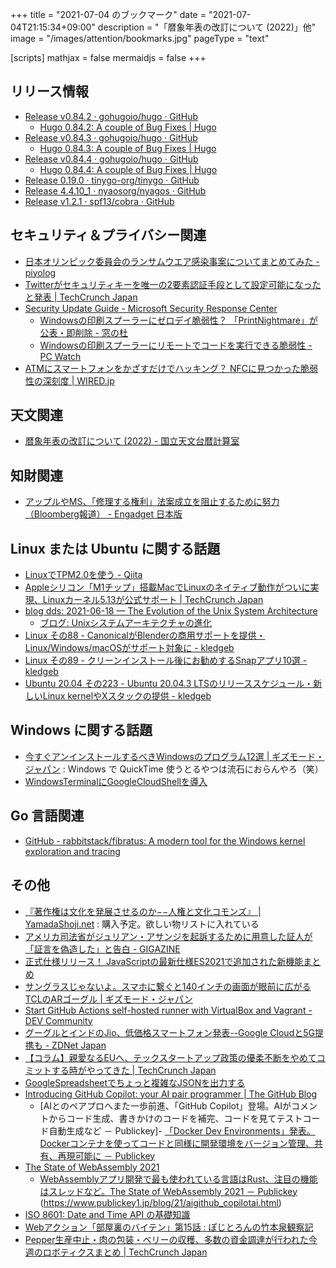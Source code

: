 +++
title = "2021-07-04 のブックマーク"
date =  "2021-07-04T21:15:34+09:00"
description = "「暦象年表の改訂について (2022)」他"
image = "/images/attention/bookmarks.jpg"
pageType = "text"

[scripts]
  mathjax = false
  mermaidjs = false
+++

## リリース情報

- [Release v0.84.2 · gohugoio/hugo · GitHub](https://github.com/gohugoio/hugo/releases/tag/v0.84.2)
  - [Hugo 0.84.2: A couple of Bug Fixes | Hugo](https://gohugo.io/news/0.84.2-relnotes/)
- [Release v0.84.3 · gohugoio/hugo · GitHub](https://github.com/gohugoio/hugo/releases/tag/v0.84.3)
  - [Hugo 0.84.3: A couple of Bug Fixes | Hugo](https://gohugo.io/news/0.84.3-relnotes/)
- [Release v0.84.4 · gohugoio/hugo · GitHub](https://github.com/gohugoio/hugo/releases/tag/v0.84.4)
  - [Hugo 0.84.4: A couple of Bug Fixes | Hugo](https://gohugo.io/news/0.84.4-relnotes/)
- [Release 0.19.0 · tinygo-org/tinygo · GitHub](https://github.com/tinygo-org/tinygo/releases/tag/v0.19.0)
- [Release 4.4.10_1 · nyaosorg/nyagos · GitHub](https://github.com/nyaosorg/nyagos/releases/tag/4.4.10_1)
- [Release v1.2.1 · spf13/cobra · GitHub](https://github.com/spf13/cobra/releases/tag/v1.2.1)

## セキュリティ＆プライバシー関連

- [日本オリンピック委員会のランサムウエア感染事案についてまとめてみた - piyolog](https://piyolog.hatenadiary.jp/entry/2021/06/30/173000)
- [Twitterがセキュリティキーを唯一の2要素認証手段として設定可能になったと発表  |  TechCrunch Japan](https://jp.techcrunch.com/2021/07/02/twitter-security-key/)
- [Security Update Guide - Microsoft Security Response Center](https://msrc.microsoft.com/update-guide/vulnerability/CVE-2021-34527)
  - [Windowsの印刷スプーラーにゼロデイ脆弱性？ 「PrintNightmare」が公表・即削除 - 窓の杜](https://forest.watch.impress.co.jp/docs/news/1335086.html)
  - [Windowsの印刷スプーラーにリモートでコードを実行できる脆弱性  - PC Watch](https://pc.watch.impress.co.jp/docs/news/1335693.html)
- [ATMにスマートフォンをかざすだけでハッキング？ NFCに見つかった脆弱性の深刻度 | WIRED.jp](https://wired.jp/2021/06/27/atm-hack-nfc-bugs-point-of-sale/)

## 天文関連

- [暦象年表の改訂について (2022) - 国立天文台暦計算室](https://eco.mtk.nao.ac.jp/koyomi/topics/html/topics2022_1.html)

## 知財関連

- [アップルやMS、「修理する権利」法案成立を阻止するために努力（Bloomberg報道） - Engadget 日本版](https://japanese.engadget.com/apple-ms-block-righttorepair-030508153.html)

## Linux または Ubuntu に関する話題

- [LinuxでTPM2.0を使う - Qiita](https://qiita.com/mune10/items/cf45a296193bb78f5c5b)
- [Appleシリコン「M1チップ」搭載MacでLinuxのネイティブ動作がついに実現、Linuxカーネル5.13が公式サポート  |  TechCrunch Japan](https://jp.techcrunch.com/2021/06/29/linux-kernel-513-m1mac-officially-support/)
- [blog dds: 2021-06-18 — The Evolution of the Unix System Architecture](https://www.spinellis.gr/blog/20210618/index.html)
  - [ブログ: Unixシステムアーキテクチャの進化](https://okuranagaimo.blogspot.com/2021/06/unix.html)
- [Linux その88 - CanonicalがBlenderの商用サポートを提供・Linux/Windows/macOSがサポート対象に - kledgeb](https://kledgeb.blogspot.com/2021/07/linux-88-canonicalblenderlinuxwindowsma.html)
- [Linux その89 - クリーンインストール後にお勧めするSnapアプリ10選 - kledgeb](https://kledgeb.blogspot.com/2021/07/linux-89-snap10.html)
- [Ubuntu 20.04 その223 - Ubuntu 20.04.3 LTSのリリーススケジュール・新しいLinux kernelやXスタックの提供 - kledgeb](https://kledgeb.blogspot.com/2021/07/ubuntu-2004-223-ubuntu-20043-ltslinux.html)

## Windows に関する話題

- [今すぐアンインストールするべきWindowsのプログラム12選 | ギズモード・ジャパン](https://www.lifehacker.jp/2021/03/231356tag10-windows-programs-uninstall.html) : Windows で QuickTime 使うとるやつは流石におらんやろ（笑）
- [WindowsTerminalにGoogleCloudShellを導入](https://zenn.dev/antyuntyun/articles/google-cloud-shell_in_windows-terminal)

## Go 言語関連

- [GitHub - rabbitstack/fibratus: A modern tool for the Windows kernel exploration and tracing](https://github.com/rabbitstack/fibratus)

## その他

- [『著作権は文化を発展させるのか−−人権と文化コモンズ』 | YamadaShoji.net](https://yamadashoji.net/?p=968) : 購入予定。欲しい物リストに入れている
- [アメリカ司法省がジュリアン・アサンジを起訴するために用意した証人が「証言を偽造した」と告白 - GIGAZINE](https://gigazine.net/news/20210628-julian-assange-fabricating-accusations/)
- [正式仕様リリース！ JavaScriptの最新仕様ES2021で追加された新機能まとめ](https://zenn.dev/tonkotsuboy_com/articles/es2021-whats-new)
- [サングラスじゃないよ。スマホに繋ぐと140インチの画面が眼前に広がるTCLのARゴーグル | ギズモード・ジャパン](https://www.gizmodo.jp/2021/06/tcl-nxtwear-g-ar-goggle.html)
- [Start GitHub Actions self-hosted runner with VirtualBox and Vagrant - DEV Community](https://dev.to/peaceiris/start-github-actions-self-hosted-runner-with-virtualbox-and-vagrant-49ei)
- [グーグルとインドのJio、低価格スマートフォン発表--Google Cloudと5G提携も - ZDNet Japan](https://japan.zdnet.com/article/35173004/)
- [【コラム】親愛なるEUへ、テックスタートアップ政策の優柔不断をやめてコミットする時がやってきた  |  TechCrunch Japan](https://techcrunch.com/2021/06/25/dear-eu-its-time-to-get-a-grip/)
- [GoogleSpreadsheetでちょっと複雑なJSONを出力する](https://zenn.dev/noco/articles/30743a55e06035)
- [Introducing GitHub Copilot: your AI pair programmer | The GitHub Blog](https://github.blog/2021-06-29-introducing-github-copilot-ai-pair-programmer/)
  - [AIとのペアプロへまた一歩前進、「GitHub Copilot」登場。AIがコメントからコード生成、書きかけのコードを補完、コードを見てテストコード自動生成など － Publickey]- [「Docker Dev Environments」発表。Dockerコンテナを使ってコードと同様に開発環境をバージョン管理、共有、再現可能に － Publickey](https://www.publickey1.jp/blog/21/docker_dev_environmentsdocker.html)
- [The State of WebAssembly 2021](https://blog.scottlogic.com/2021/06/21/state-of-wasm.html)
  - [WebAssemblyアプリ開発で最も使われている言語はRust、注目の機能はスレッドなど。The State of WebAssembly 2021 － Publickey](https://www.publickey1.jp/blog/21/webassemblyrustthe_state_of_webassembly_2021.html)
(https://www.publickey1.jp/blog/21/aigithub_copilotai.html)
- [ISO 8601: Date and Time API の基礎知識](https://zenn.dev/khasunuma/articles/introduction-to-iso8601)
- [Webアクション「部屋裏のバイテン」第15話 : ぽじとろんの竹本泉観察記](https://positron.exblog.jp/32343289/)
- [Pepper生産中止・肉の包装・ベリーの収穫、多数の資金調達が行われた今週のロボティクスまとめ  |  TechCrunch Japan](https://techcrunch.com/2021/07/01/robotics-roundup-18/)
